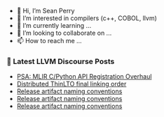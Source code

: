 - 👋 Hi, I’m Sean Perry
- 👀 I’m interested in compilers (c++, COBOL, llvm)
- 🌱 I’m currently learning ...
- 💞️ I’m looking to collaborate on ...
- 📫 How to reach me ...

<!---
s66perry/s66perry is a ✨ special ✨ repository because its `README.md` (this file) appears on your GitHub profile.
You can click the Preview link to take a look at your changes.
--->
### 📕 Latest LLVM Discourse Posts

<!-- DISCOURSE-LLVM:START -->
- [PSA: MLIR C/Python API Registration Overhaul](https://discourse.llvm.org/t/psa-mlir-c-python-api-registration-overhaul/63873#post_1)
- [Distributed ThinLTO final linking order](https://discourse.llvm.org/t/distributed-thinlto-final-linking-order/63804#post_4)
- [Release artifact naming conventions](https://discourse.llvm.org/t/release-artifact-naming-conventions/63872#post_6)
- [Release artifact naming conventions](https://discourse.llvm.org/t/release-artifact-naming-conventions/63872#post_5)
- [Release artifact naming conventions](https://discourse.llvm.org/t/release-artifact-naming-conventions/63872#post_4)
<!-- DISCOURSE-LLVM:END -->
